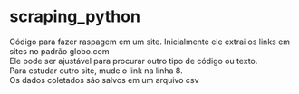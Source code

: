 # scraping_python
Código para fazer raspagem em um site. Inicialmente ele extrai os links em sites no padrão globo.com <br>
Ele pode ser ajustável para procurar outro tipo de código ou texto.<br>
Para estudar outro site, mude o link na linha 8. <br>
Os dados coletados são salvos em um arquivo csv</br>

